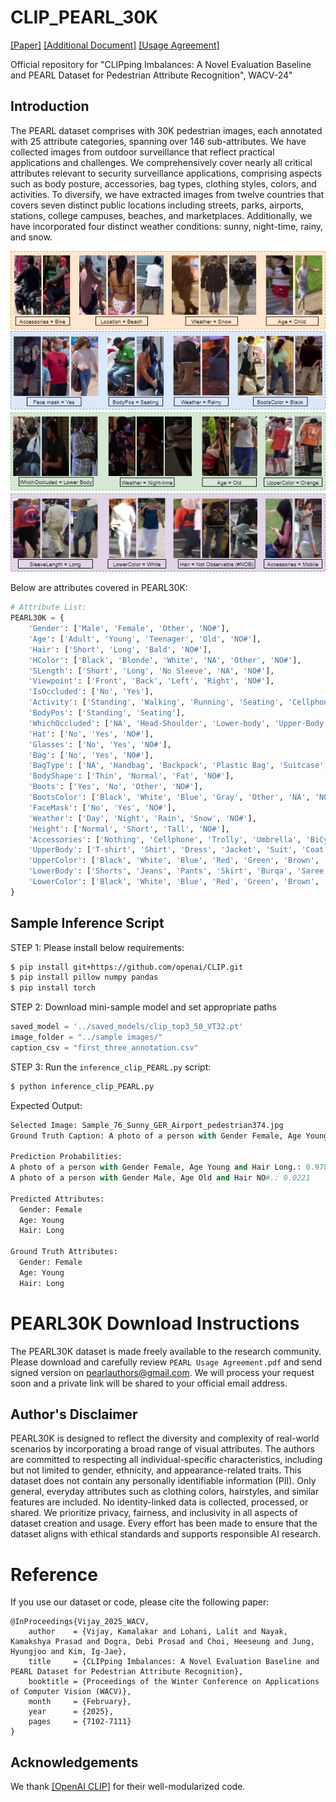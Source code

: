 # CLIP_PEARL_30K
[[Paper]](https://openaccess.thecvf.com/content/WACV2025/papers/Vijay_CLIPping_Imbalances_A_Novel_Evaluation_Baseline_and_PEARL_Dataset_for_WACV_2025_paper.pdf) [[Additional Document]](https://openaccess.thecvf.com/content/WACV2025/supplemental/Vijay_CLIPping_Imbalances_A_WACV_2025_supplemental.pdf) [[Usage Agreement]](https://github.com/draxler1/PEARL30K/blob/main/assests/PEARL%20Usage%20Agreement.pdf)

Official repository for "CLIPping Imbalances: A Novel Evaluation Baseline and PEARL Dataset for Pedestrian Attribute Recognition", WACV-24"

## Introduction

The PEARL dataset comprises with 30K pedestrian images, each annotated with 25 attribute categories, spanning over 146 sub-attributes. We have collected images from outdoor surveillance that reflect practical applications and challenges. We comprehensively cover nearly all critical attributes relevant to security surveillance applications, comprising aspects such as body posture, accessories, bag types, clothing styles, colors, and activities. To diversify, we have extracted images from twelve countries that covers seven distinct public locations including streets, parks, airports, stations, college campuses, beaches, and marketplaces. Additionally, we have incorporated four distinct weather conditions: sunny, night-time, rainy, and snow.

![figure1](assests/Attribute_wise_dataset_sample.png)

Below are attributes covered in PEARL30K:

```python
# Attribute List:
PEARL30K = {
    'Gender': ['Male', 'Female', 'Other', 'NO#'],
    'Age': ['Adult', 'Young', 'Teenager', 'Old', 'NO#'],
    'Hair': ['Short', 'Long', 'Bald', 'NO#'],
    'HColor': ['Black', 'Blonde', 'White', 'NA', 'Other', 'NO#'],
    'SLength': ['Short', 'Long', 'No Sleeve', 'NA', 'NO#'],
    'Viewpoint': ['Front', 'Back', 'Left', 'Right', 'NO#'],
    'IsOccluded': ['No', 'Yes'],
    'Activity': ['Standing', 'Walking', 'Running', 'Seating', 'Cellphoning', 'Cycling', 'Pooling', 'Talking', 'NO#'],
    'BodyPos': ['Standing', 'Seating'],
    'WhichOccluded': ['NA', 'Head-Shoulder', 'Lower-body', 'Upper-Body'],
    'Hat': ['No', 'Yes', 'NO#'],
    'Glasses': ['No', 'Yes', 'NO#'],
    'Bag': ['No', 'Yes', 'NO#'],
    'BagType': ['NA', 'Handbag', 'Backpack', 'Plastic Bag', 'Suitcase', 'Trolly', 'Shoulder-Bag', 'Other', 'NO#'],
    'BodyShape': ['Thin', 'Normal', 'Fat', 'NO#'],
    'Boots': ['Yes', 'No', 'Other', 'NO#'],
    'BootsColor': ['Black', 'White', 'Blue', 'Gray', 'Other', 'NA', 'NO#'],
    'FaceMask': ['No', 'Yes', 'NO#'],
    'Weather': ['Day', 'Night', 'Rain', 'Snow', 'NO#'],
    'Height': ['Normal', 'Short', 'Tall', 'NO#'],
    'Accessories': ['Nothing', 'Cellphone', 'Trolly', 'Umbrella', 'BiCycle', 'Bike', 'Other', 'NO#'],
    'UpperBody': ['T-shirt', 'Shirt', 'Dress', 'Jacket', 'Suit', 'Coat', 'Sweater', 'Formal', 'No Cloth', 'Burqa', 'Saree', 'Other', 'NO#'],
    'UpperColor': ['Black', 'White', 'Blue', 'Red', 'Green', 'Brown', 'Grey', 'Orange', 'Pink', 'Purple', 'Yellow', 'NA', 'Other'],
    'LowerBody': ['Shorts', 'Jeans', 'Pants', 'Skirt', 'Burqa', 'Saree', 'Other', 'NO#'],
    'LowerColor': ['Black', 'White', 'Blue', 'Red', 'Green', 'Brown', 'Grey', 'Orange', 'Pink', 'Purple', 'Yellow', 'NA', 'Other']
}
```

## Sample Inference Script

STEP 1: Please install below requirements:

```bash
$ pip install git+https://github.com/openai/CLIP.git
$ pip install pillow numpy pandas
$ pip install torch
```

STEP 2: Download mini-sample model and set appropriate paths

```python
saved_model = '../saved_models/clip_top3_50_VT32.pt'
image_folder = "../sample images/"
caption_csv = "first_three_annotation.csv"
```

STEP 3: Run the `inference_clip_PEARL.py` script:

```bash
$ python inference_clip_PEARL.py
```

Expected Output:

```python
Selected Image: Sample_76_Sunny_GER_Airport_pedestrian374.jpg
Ground Truth Caption: A photo of a person with Gender Female, Age Young and Hair Long.

Prediction Probabilities:
A photo of a person with Gender Female, Age Young and Hair Long.: 0.9780
A photo of a person with Gender Male, Age Old and Hair NO#.: 0.0221

Predicted Attributes:
  Gender: Female
  Age: Young
  Hair: Long

Ground Truth Attributes:
  Gender: Female
  Age: Young
  Hair: Long
```

# PEARL30K Download Instructions

The PEARL30K dataset is made freely available to the research community. Please download and carefully review `PEARL Usage Agreement.pdf` and send signed version on pearlauthors@gmail.com. We will process your request soon and a private link will be shared to your official email address.

## Author's Disclaimer

PEARL30K is designed to reflect the diversity and complexity of real-world scenarios by incorporating a broad range of visual attributes. The authors are committed to respecting all individual-specific characteristics, including but not limited to gender, ethnicity, and appearance-related traits. This dataset does not contain any personally identifiable information (PII). Only general, everyday attributes such as clothing colors, hairstyles, and similar features are included. No identity-linked data is collected, processed, or shared. We prioritize privacy, fairness, and inclusivity in all aspects of dataset creation and usage. Every effort has been made to ensure that the dataset aligns with ethical standards and supports responsible AI research.

# Reference

If you use our dataset or code, please cite the following paper:

```
@InProceedings{Vijay_2025_WACV,
    author    = {Vijay, Kamalakar and Lohani, Lalit and Nayak, Kamakshya Prasad and Dogra, Debi Prosad and Choi, Heeseung and Jung, Hyungjoo and Kim, Ig-Jae},
    title     = {CLIPping Imbalances: A Novel Evaluation Baseline and PEARL Dataset for Pedestrian Attribute Recognition},
    booktitle = {Proceedings of the Winter Conference on Applications of Computer Vision (WACV)},
    month     = {February},
    year      = {2025},
    pages     = {7102-7111}
}
```

## Acknowledgements

We thank [[OpenAI CLIP]](https://github.com/openai/CLIP/tree/main) for their well-modularized code.
